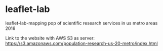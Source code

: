 # leaflet-lab
leaflet-lab-mapping pop of scientific research services in us metro areas 2016

Link to the website with AWS S3 as server:
https://s3.amazonaws.com/population-research-us-20-metro/index.html

